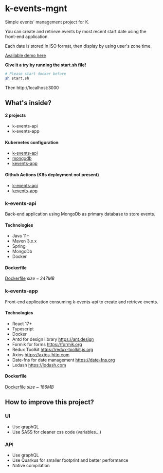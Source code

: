 # k-events-mgnt

Simple events' management project for K.

You can create and retrieve events by most recent start date using the front-end application.

Each date is stored in ISO format, then display by using user's zone time.

[Available demo here](docs/demo.mov)

**Give it a try by running the start.sh file!**

```bash
# Please start docker before
sh start.sh
```

Then http://localhost:3000

## What's inside?

#### 2 projects
- k-events-api
- k-events-app

#### Kubernetes configuration
- [k-events-api](kubernetes/deploy_api.yml)
- [mongodb](kubernetes/deploy_db.yml)
- [kevents-app](kubernetes/deploy_ui.yml)

#### Github Actions (K8s deployment not present)
- [k-events-api](.github/workflows/api.yml)
- [kevents-app](.github/workflows/ui.yml)

### k-events-api

Back-end application using MongoDb as primary database to store events.

#### Technologies
- Java 11+
- Maven 3.x.x
- Spring
- MongoDb
- Docker

#### Dockerfile
[Dockerfile](Dockerfile_API) _size ~ 247MB_

### k-events-app

Front-end application consuming k-events-api to create and retrieve events.

#### Technologies
- React 17+
- Typescript
- Docker
- Antd for design library https://ant.design
- Formik for forms https://formik.org
- Redux Toolkit https://redux-toolkit.js.org
- Axios https://axios-http.com
- Date-fns for date management https://date-fns.org 
- Lodash https://lodash.com

#### Dockerfile
[Dockerfile](Dockerfile_APP) _size ~ 186MB_

## How to improve this project?

### UI
- Use graphQL
- Use SASS for cleaner css code (variables...)

### API
- Use graphQL
- Use Quarkus for smaller footprint and better performance
- Native compilation